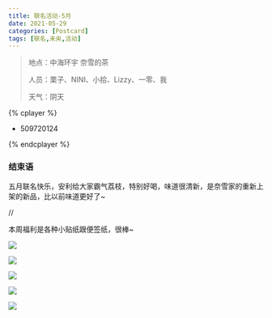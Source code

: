 ```yaml
---
title: 联名活动-5月
date: 2021-05-29
categories: [Postcard]
tags: [联名,未央,活动]
---
```


> 地点：中海环宇  奈雪的茶
>
> 人员：栗子、NINI、小拾、Lizzy、一零、我
>
> 天气：阴天

{% cplayer  %}

  - 509720124

{% endcplayer %}

### 结束语

五月联名快乐，安利给大家霸气荔枝，特别好喝，味道很清新，是奈雪家的重新上架的新品，比以前味道更好了~

//

本周福利是各种小贴纸跟便签纸，很棒~

![](https://cdn.jsdelivr.net/gh/mumozi/Figure_bed/img/IMG_2052(20210529-125136).JPG)

![](https://cdn.jsdelivr.net/gh/mumozi/Figure_bed/img/IMG_2054(20210529-125335).JPG)

![](https://cdn.jsdelivr.net/gh/mumozi/Figure_bed/img/IMG_2057(20210601-054823).JPG)

![](https://cdn.jsdelivr.net/gh/mumozi/Figure_bed/img/IMG_2058(20210530-002300).JPG)

![](https://cdn.jsdelivr.net/gh/mumozi/Figure_bed/img/IMG_2059(20210529-161800).JPG)